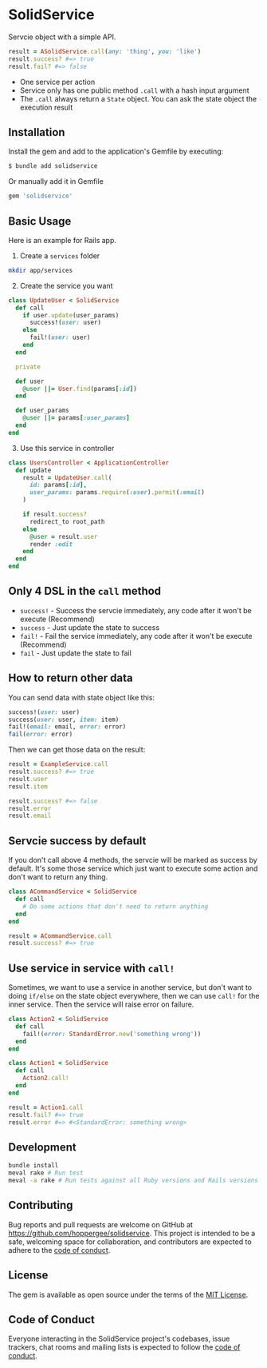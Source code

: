 # SolidService

Servcie object with a simple API.

```ruby
result = ASolidService.call(any: 'thing', you: 'like')
result.success? #=> true
result.fail? #=> false
```

- One service per action
- Service only has one public method `.call` with a hash input argument
- The `.call` always return a `State` object. You can ask the state object the execution result

## Installation

Install the gem and add to the application's Gemfile by executing:

```bash
$ bundle add solidservice
```

Or manually add it in Gemfile

```ruby
gem 'solidservice'
```


## Basic Usage

Here is an example for Rails app.

1. Create a `services` folder

```bash
mkdir app/services
```

2. Create the service you want

```ruby
class UpdateUser < SolidService
  def call
    if user.update(user_params)
      success!(user: user)
    else
      fail!(user: user)
    end
  end

  private

  def user
    @user ||= User.find(params[:id])
  end

  def user_params
    @user ||= params[:user_params]
  end
end
```

3. Use this service in controller

```ruby
class UsersController < ApplicationController
  def update
    result = UpdateUser.call(
      id: params[:id],
      user_params: params.require(:user).permit(:email)
    )

    if result.success?
      redirect_to root_path
    else
      @user = result.user
      render :edit
    end
  end
end
```

## Only 4 DSL in the `call` method

- `success!` - Success the servcie immediately, any code after it won't be execute (Recommend)
- `success` - Just update the state to success
- `fail!` - Fail the service immediately, any code after it won't be execute (Recommend)
- `fail` - Just update the state to fail

## How to return other data

You can send data with state object like this:

```ruby
success!(user: user)
success(user: user, item: item)
fail!(email: email, error: error)
fail(error: error)
```

Then we can get those data on the result:

```ruby
result = ExampleService.call
result.success? #=> true
result.user
result.item

result.success? #=> false
result.error
result.email
```

## Servcie success by default

If you don't call above 4 methods, the servcie will be marked as success by default. It's some those service which just want to execute some action and don't want to return any thing.

```ruby
class ACommandService < SolidService
  def call
    # Do some actions that don't need to return anything
  end
end

result = ACommandService.call
result.success? #=> true
```

## Use service in service with `call!`

Sometimes, we want to use a service in another service, but don't want to doing `if/else` on the state object everywhere, then we can use `call!` for the inner service. Then the service will raise error on failure.

```ruby
class Action2 < SolidService
  def call
    fail!(error: StandardError.new('something wrong'))
  end
end

class Action1 < SolidService
  def call
    Action2.call!
  end
end

result = Action1.call
result.fail? #=> true
result.error #=> #<StandardError: something wrong>
```


## Development

```bash
bundle install
meval rake # Run test
meval -a rake # Run tests against all Ruby versions and Rails versions
```

## Contributing

Bug reports and pull requests are welcome on GitHub at https://github.com/hoppergee/solidservice. This project is intended to be a safe, welcoming space for collaboration, and contributors are expected to adhere to the [code of conduct](https://github.com/hoppergee/solidservice/blob/master/CODE_OF_CONDUCT.md).

## License

The gem is available as open source under the terms of the [MIT License](https://opensource.org/licenses/MIT).

## Code of Conduct

Everyone interacting in the SolidService project's codebases, issue trackers, chat rooms and mailing lists is expected to follow the [code of conduct](https://github.com/hoppergee/solidservice/blob/master/CODE_OF_CONDUCT.md).
